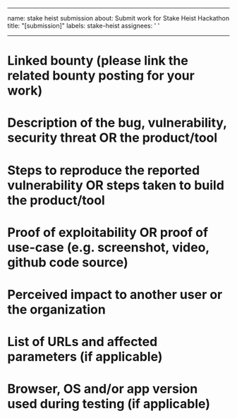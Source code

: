 -------------------
name: stake heist submission
about: Submit work for Stake Heist Hackathon
title: "[submission]"
labels: stake-heist
assignees: ' '

-------------------

# Linked bounty (please link the related bounty posting for your work)

# Description of the bug, vulnerability, security threat OR the product/tool

# Steps to reproduce the reported vulnerability OR steps taken to build the product/tool

# Proof of exploitability OR proof of use-case (e.g. screenshot, video, github code source)

# Perceived impact to another user or the organization

# List of URLs and affected parameters (if applicable)

# Browser, OS and/or app version used during testing (if applicable)
